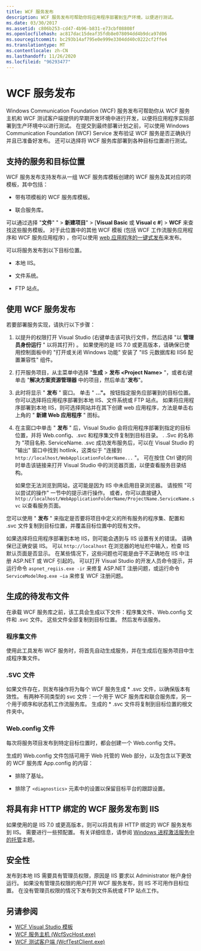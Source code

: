 ```yaml
---
title: WCF 服务发布
description: WCF 服务发布可帮助你将应用程序部署到生产环境，以便进行测试。
ms.date: 03/30/2017
ms.assetid: c806b253-cd47-4b96-b831-e73cbf08808f
ms.openlocfilehash: ac817dac15deaf35fdb8e078094dd4b9dca97d06
ms.sourcegitcommit: bc293b14af795e0e999e3304dd40c0222cf2ffe4
ms.translationtype: MT
ms.contentlocale: zh-CN
ms.lasthandoff: 11/26/2020
ms.locfileid: "96293477"
---
```

# <a name="wcf-service-publishing"></a>WCF 服务发布

Windows Communication Foundation (WCF) 服务发布可帮助你从 WCF 服务主机和 WCF 测试客户端提供的早期开发环境中进行开发，以便将应用程序实际部署到生产环境中以进行测试。 在提交到最终部署计划之前，可以使用 Windows Communication Foundation (WCF) Service 发布验证 WCF 服务是否正确执行并且已准备好发布。 还可以选择将 WCF 服务库部署到各种目标位置进行测试。

## <a name="supported-services-and-target-locations"></a>支持的服务和目标位置

WCF 服务发布支持发布从一组 WCF 服务库模板创建的 WCF 服务及其对应的项模板，其中包括：

- 带有项模板的 WCF 服务库模板。

- 联合服务库。

可以通过选择 "**文件**" "  >  **新建项目**" > [**Visual Basic** 或 **Visual c #**] > **WCF** 来查找这些服务模板。 对于此位置中的其他 WCF 模板 (包括 WCF 工作流服务应用程序和 WCF 服务应用程序) ，你可以使用 [web 应用程序的一键式发布](/previous-versions/aspnet/dd465337(v=vs.110))来发布。

可以将服务发布到以下目标位置。

- 本地 IIS。

- 文件系统。

- FTP 站点。

## <a name="using-wcf-service-publishing"></a>使用 WCF 服务发布

若要部署服务实现，请执行以下步骤：

1. 以提升的权限打开 Visual Studio (右键单击该可执行文件，然后选择 "以 **管理员身份运行** " 以将其打开) 。  如果使用的是 IIS 7.0 或更高版本，请确保已使用控制面板中的 "打开或关闭 Windows 功能" 安装了 "IIS 元数据库和 IIS6 配置兼容性" 组件。

2. 打开服务项目，从主菜单中选择 "**生成**  >  **发布 \<Project Name>** "，或者右键单击 "**解决方案资源管理器** 中的项目，然后单击"**发布**"。

3. 此时将显示 " **发布** " 窗口。 单击 " **..."。** 按钮指定服务应部署到的目标位置。 你可以选择将应用程序部署到本地 IIS、文件系统或 FTP 站点。 如果将应用程序部署到本地 IIS，则可选择网站并在其下创建 web 应用程序，方法是单击右上角的 " **新建 Web 应用程序** " 图标。

4. 在主窗口中单击 " **发布** " 后，Visual Studio 会将应用程序部署到指定的目标位置，并将 Web.config、.svc 和程序集文件复制到目标目录。 . .Svc 的名称为 "项目名称. ServiceName. .svc 成功发布服务后，可以在 Visual Studio 的 "输出" 窗口中找到 hotlink，这类似于 "连接到 `http://localhost/WebApplicationFolderName...` "。 可在按住 Ctrl 键的同时单击该链接来打开 Visual Studio 中的浏览器页面，以便查看服务目录结构。

     如果您无法浏览到网站，这可能是因为 IIS 中未启用目录浏览器。 请按照 "可以尝试的操作" 一节中的提示进行操作。 或者，你可以直接键入 `http://localhost/WebApplicationFolderName/ProjectName.ServiceName.svc` 以查看服务页面。

您可以使用 " **发布** " 来指定是否要将项目中定义的所有服务的程序集、配置和 .svc 文件复制到目标位置，并覆盖目标位置中的现有文件。

如果选择将应用程序部署到本地 IIS，则可能会遇到与 IIS 设置有关的错误。 请确保已正确安装 IIS。 可以 `http://localhost` 在浏览器的地址栏中输入，检查 IIS 默认页面是否显示。 在某些情况下，这些问题也可能是由于不正确地在 IIS 中注册 ASP.NET 或 WCF 引起的。 可以打开 Visual Studio 的开发人员命令提示，并运行命令 `aspnet_regiis.exe -ir` 来修复 ASP.NET 注册问题，或运行命令 `ServiceModelReg.exe –ia` 来修复 WCF 注册问题。

## <a name="files-generated-for-publishing"></a>生成的待发布文件

 在承载 WCF 服务库之前，该工具会生成以下文件：程序集文件、Web.config 文件和 .svc 文件。 这些文件全部复制到目标位置。 然后发布该服务。

### <a name="assembly-files"></a>程序集文件

 使用此工具发布 WCF 服务时，将首先自动生成服务，并在生成后在服务项目中生成程序集文件。

### <a name="svc-file"></a>.SVC 文件

 如果文件存在，则发布操作将为每个 WCF 服务生成 * .svc 文件，以确保版本有效性。 有两种不同类型的 svc 文件：一个用于 WCF 服务库和联合服务库，另一个用于顺序和状态机工作流服务库。 生成的 \* .svc 文件将复制到目标位置的根文件夹中。

### <a name="webconfig-file"></a>Web.config 文件

 每次将服务项目发布到特定目标位置时，都会创建一个 Web.config 文件。

 生成的 Web.config 文件包括可用于 Web 托管的 Web 部分，以及包含以下更改的 WCF 服务库 App.config 的内容：

- 排除了基址。

- 排除了 `<diagnostics>` 元素中的设置以保留目标平台的跟踪设置。

## <a name="publishing-wcf-services-with-non-http-bindings-to-iis"></a>将具有非 HTTP 绑定的 WCF 服务发布到 IIS

 如果使用的是 IIS 7.0 或更高版本，则可以将具有非 HTTP 绑定的 WCF 服务发布到 IIS。 需要进行一些预配置。 有关详细信息，请参阅  [Windows 进程激活服务中的托管](./feature-details/hosting-in-windows-process-activation-service.md)主题。

## <a name="security"></a>安全性

 发布到本地 IIS 需要具有管理员权限，原因是 IIS 要求以 Administrator 帐户身份运行。 如果没有管理员权限的用户打开 WCF 服务发布，则 IIS 不可用作目标位置。 在没有管理员权限的情况下发布到文件系统或 FTP 站点工作。

## <a name="see-also"></a>另请参阅

- [WCF Visual Studio 模板](wcf-vs-templates.md)
- [WCF 服务主机 (WcfSvcHost.exe)](wcf-service-host-wcfsvchost-exe.md)
- [WCF 测试客户端 (WcfTestClient.exe)](wcf-test-client-wcftestclient-exe.md)
